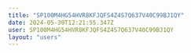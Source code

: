 ```yaml
---
title: "SP100M4HG54HVR8KFJQFS4Z4S7Q637V40C99BJ1QY"
date: 2024-05-30T12:21:55.347Z
user: SP100M4HG54HVR8KFJQFS4Z4S7Q637V40C99BJ1QY
layout: "users"
---
```

    